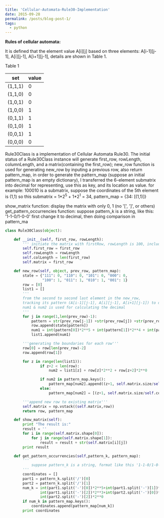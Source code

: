 ```yaml
---
title: 'Cellular-Automata-Rule30-Implementation'
date: 2015-09-28
permalink: /posts/blog-post-1/
tags:
  - python
---
```

**Rules of cellular automata:** 

It is defined that the element value A[i][j] based on three elements: A[i-1][j-1], A[i][j-1], A[i+1][j-1], details are shown in Table 1. 

Table 1

| set     | value  |   
| --------| ------ | 
| (1,1,1) | 0      | 
| (1,1,0) | 0      | 
| (1,0,1) | 0      |
| (1,0,0) | 1      | 
| (0,1,1) | 1      | 
| (0,1,0) | 1      | 
| (0,0,1) | 1      | 
| (0,0,0) | 0      | 


Rule30Class is a implementation of Cellular Automata Rule30.
The initial status of a Rule30Class instance will generate first_row, rowLength,
columnLength, and a matrix(containing the first_row);
new_row function is used for generating new_row by inputing a previous row, also return
pattern_map, in order to generate the pattern_map
(suppose an initial pattern_map is an empty dictionary), I transferred the 6-element submatrix
into decimal for representing, use this as key, and its location as value.
for example:  100010    is a submatrix, suppose the coordinates of the 5th element is (1,1)
            so this submatrix = 1\*2<sup>5</sup> + 1\*2<sup>1</sup> = 34,
            pattern_map = {34: [(1,1)]}

show_matrix function: display the matrix with only 0, 1 (no '[', ']', or others)
get_pattern_occurrencies function: suppose pattern_k is a string, like this: '1-1-0/1-0-0'
first change it to decimal, then doing comparison in pattern_ma
```python
class Rule30Class(object):

    def __init__(self, first_row, rowLength):
        ''' initiate the matrix with firstRow, rowLength is 100, including the 1st row'''
        self.first_row = first_row
        self.rowLength = rowLength
        self.colLength = len(first_row)
        self.matrix = first_row

    def new_row(self, object, prev_row, pattern_map):
        state = {"111": 0, "110": 0, "101": 0, "000": 0,
                 "100": 1, "011": 1, "010": 1, "001": 1}
        row = [0]
        list1 = []
        '''
        from the second to second last element in the new_row,
        tracking its pattern (A[i-1][j-1], A[i][j-1], A[i+1][j-1]) to determine this one,
        num1 & num2 is used for calculating the decimal
        '''
        for j in range(1,len(prev_row)-1):
            pattern = str(prev_row[j-1]) +str(prev_row[j]) +str(prev_row[j+1])
            row.append(state[pattern])
            num1 = int(pattern[0])*2**5 + int(pattern[1])*2**4 + int(pattern[2])*2**3 + state[pattern]*2**1
            list1.append(num1)

        '''generating the boundaries for each row'''
        row[0] = row[len(prev_row)-2]
        row.append(row[1])

        for z in range(len(list1)):
                if z+2 < len(row):
                    num2 = list1[z] + row[z]*2**2 + row[z+2]*2**0

                if num2 in pattern_map.keys():
                    pattern_map[num2].append((z+1, self.matrix.size/self.colLength))
                else:
                    pattern_map[num2] = [(z+1, self.matrix.size/self.colLength)]

        '''append new row to existing matrix'''
        self.matrix = np.vstack((self.matrix,row))
        return row, pattern_map

    def show_matrix(self):
        print "The result is:"
        result = ''
        for i in range(self.matrix.shape[0]):
            for j in range(self.matrix.shape[1]):
                result = result + str(self.matrix[i][j])
        print result

    def get_pattern_occurrencies(self,pattern_k, pattern_map):
        '''
            suppose pattern_k is a string, format like this '1-1-0/1-0-0'
        '''
        coordinates = []
        part1 = pattern_k.split('/')[0]
        part2 = pattern_k.split('/')[1]
        num_k = int(part1.split('-')[0])*2**5+int(part1.split('-')[1])*2**4+\
                int(part1.split('-')[2])*2**3+int(part2.split('-')[0])*2**2+int(part2.split('-')[1])*2**1+\
                int(part2.split('-')[2])*2**0
        if num_k in pattern_map.keys():
            coordinates.append(pattern_map[num_k])
        print coordinates

```